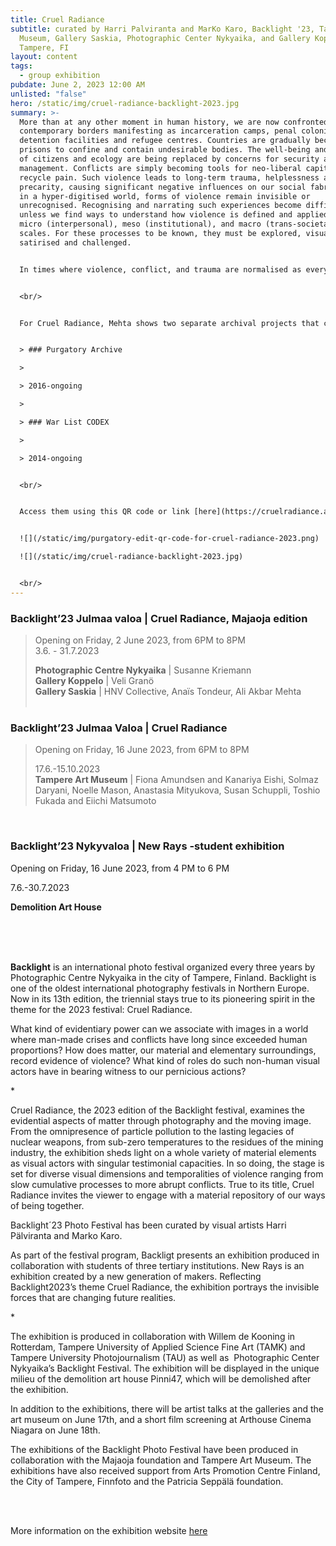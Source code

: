 ```yaml
---
title: Cruel Radiance
subtitle: curated by Harri Palviranta and MarKo Karo, Backlight '23, Tampere Art
  Museum, Gallery Saskia, Photographic Center Nykyaika, and Gallery Koppelo,
  Tampere, FI
layout: content
tags:
  - group exhibition
pubdate: June 2, 2023 12:00 AM
unlisted: "false"
hero: /static/img/cruel-radiance-backlight-2023.jpg
summary: >-
  More than at any other moment in human history, we are now confronted by
  contemporary borders manifesting as incarceration camps, penal colonies,
  detention facilities and refugee centres. Countries are gradually becoming
  prisons to confine and contain undesirable bodies. The well-being and welfare
  of citizens and ecology are being replaced by concerns for security and risk
  management. Conflicts are simply becoming tools for neo-liberal capitalism to
  recycle pain. Such violence leads to long-term trauma, helplessness and
  precarity, causing significant negative influences on our social fabric. Yet,
  in a hyper-digitised world, forms of violence remain invisible or
  unrecognised. Recognising and narrating such experiences become difficult
  unless we find ways to understand how violence is defined and applied across
  micro (interpersonal), meso (institutional), and macro (trans-societal)
  scales. For these processes to be known, they must be explored, visualised,
  satirised and challenged. 


  In times where violence, conflict, and trauma are normalised as everyday happenings, Ali Akbar Mehta's practice performs the task of critical storytelling of historical narratives. Bringing together local and geographically distant perspectives on constructing historical narratives that shape our political landscape, encourages its audience to revise and reconsider what stories we tell and how we share them. It casts the audience, not as a passive spectator, but as a critical witness. 


  <br/>


  For Cruel Radiance, Mehta shows two separate archival projects that complement and amplify each other:


  > ### Purgatory Archive  

  >

  > 2016-ongoing

  >

  > ### War List CODEX

  >

  > 2014-ongoing


  <br/>


  Access them using this QR code or link [here](https://cruelradiance.aliakbarmehta.com/)


  ![](/static/img/purgatory-edit-qr-code-for-cruel-radiance-2023.png)

  ![](/static/img/cruel-radiance-backlight-2023.jpg)


  <br/>
---
```



### **Backlight’23 Julmaa valoa | Cruel Radiance, Majaoja edition**  

> Opening on Friday, 2 June 2023, from 6PM to 8PM
> \
> 3.6. - 31.7.2023
>
> **Photographic Centre Nykyaika** | Susanne Kriemann 
> \
> **Gallery Koppelo** | Veli Granö 
> \
> **Gallery Saskia** | HNV Collective, Anaïs Tondeur, Ali Akbar Mehta
> \
> <br/>

### **Backlight’23 Julmaa Valoa | Cruel Radiance**  

> Opening on Friday, 16 June 2023, from 6PM to 8PM   
>
> 17.6.-15.10.2023 
> \
> **Tampere Art Museum** | Fiona Amundsen and Kanariya Eishi, Solmaz Daryani, Noelle Mason, Anastasia Mityukova, Susan Schuppli, Toshio Fukada and Eiichi Matsumoto  

<br/>

### **Backlight’23 Nykyvaloa | New Rays -student exhibition** 

Opening on Friday, 16 June 2023, from 4 PM to 6 PM

7.6.-30.7.2023

**Demolition Art House**

<br/><br/> 

**Backlight** is an international photo festival organized every three years by Photographic Centre Nykyaika in the city of Tampere, Finland. Backlight is one of the oldest international photography festivals in Northern Europe. Now in its 13th edition, the triennial stays true to its pioneering spirit in the theme for the 2023 festival: Cruel Radiance.

What kind of evidentiary power can we associate with images in a world where man-made crises and conflicts have long since exceeded human proportions? How does matter, our material and elementary surroundings, record evidence of violence? What kind of roles do such non-human visual actors have in bearing witness to our pernicious actions? 

\*

Cruel Radiance, the 2023 edition of the Backlight festival, examines the evidential aspects of matter through photography and the moving image. From the omnipresence of particle pollution to the lasting legacies of nuclear weapons, from sub-zero temperatures to the residues of the mining industry, the exhibition sheds light on a whole variety of material elements as visual actors with singular testimonial capacities. In so doing, the stage is set for diverse visual dimensions and temporalities of violence ranging from slow cumulative processes to more abrupt conflicts. True to its title, Cruel Radiance invites the viewer to engage with a material repository of our ways of being together. 

Backlight´23 Photo Festival has been curated by visual artists Harri Pälviranta and Marko Karo.  

As part of the festival program, Backligt presents an exhibition produced in collaboration with students of three tertiary institutions. New Rays is an exhibition created by a new generation of makers. Reflecting Backlight2023’s theme Cruel Radiance, the exhibition portrays the invisible forces that are changing future realities.  

\*

The exhibition is produced in collaboration with Willem de Kooning in Rotterdam, Tampere University of Applied Science Fine Art (TAMK) and Tampere University Photojournalism (TAU) as well as  Photographic Center Nykyaika’s Backlight Festival. The exhibition will be displayed in the unique milieu of the demolition art house Pinni47, which will be demolished after the exhibition.  

In addition to the exhibitions, there will be artist talks at the galleries and the art museum on June 17th, and a short film screening at Arthouse Cinema Niagara on June 18th.   

The exhibitions of the Backlight Photo Festival have been produced in collaboration with the Majaoja foundation and Tampere Art Museum. The exhibitions have also received support from Arts Promotion Centre Finland, the City of Tampere, Finnfoto and the Patricia Seppälä foundation.   

<br/>
<br/>

More information on the exhibition website [here](https://backlight.fi/backlight-2023/)